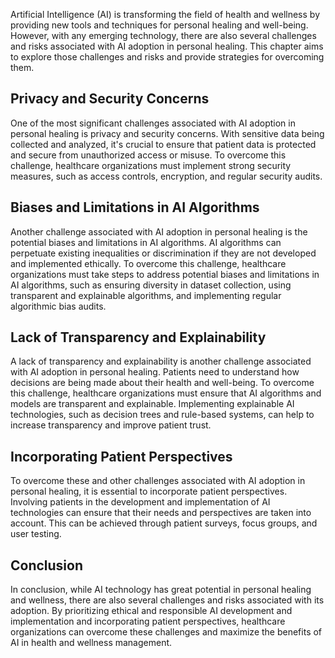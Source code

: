 

Artificial Intelligence (AI) is transforming the field of health and wellness by providing new tools and techniques for personal healing and well-being. However, with any emerging technology, there are also several challenges and risks associated with AI adoption in personal healing. This chapter aims to explore those challenges and risks and provide strategies for overcoming them.

Privacy and Security Concerns
-----------------------------

One of the most significant challenges associated with AI adoption in personal healing is privacy and security concerns. With sensitive data being collected and analyzed, it's crucial to ensure that patient data is protected and secure from unauthorized access or misuse. To overcome this challenge, healthcare organizations must implement strong security measures, such as access controls, encryption, and regular security audits.

Biases and Limitations in AI Algorithms
---------------------------------------

Another challenge associated with AI adoption in personal healing is the potential biases and limitations in AI algorithms. AI algorithms can perpetuate existing inequalities or discrimination if they are not developed and implemented ethically. To overcome this challenge, healthcare organizations must take steps to address potential biases and limitations in AI algorithms, such as ensuring diversity in dataset collection, using transparent and explainable algorithms, and implementing regular algorithmic bias audits.

Lack of Transparency and Explainability
---------------------------------------

A lack of transparency and explainability is another challenge associated with AI adoption in personal healing. Patients need to understand how decisions are being made about their health and well-being. To overcome this challenge, healthcare organizations must ensure that AI algorithms and models are transparent and explainable. Implementing explainable AI technologies, such as decision trees and rule-based systems, can help to increase transparency and improve patient trust.

Incorporating Patient Perspectives
----------------------------------

To overcome these and other challenges associated with AI adoption in personal healing, it is essential to incorporate patient perspectives. Involving patients in the development and implementation of AI technologies can ensure that their needs and perspectives are taken into account. This can be achieved through patient surveys, focus groups, and user testing.

Conclusion
----------

In conclusion, while AI technology has great potential in personal healing and wellness, there are also several challenges and risks associated with its adoption. By prioritizing ethical and responsible AI development and implementation and incorporating patient perspectives, healthcare organizations can overcome these challenges and maximize the benefits of AI in health and wellness management.


